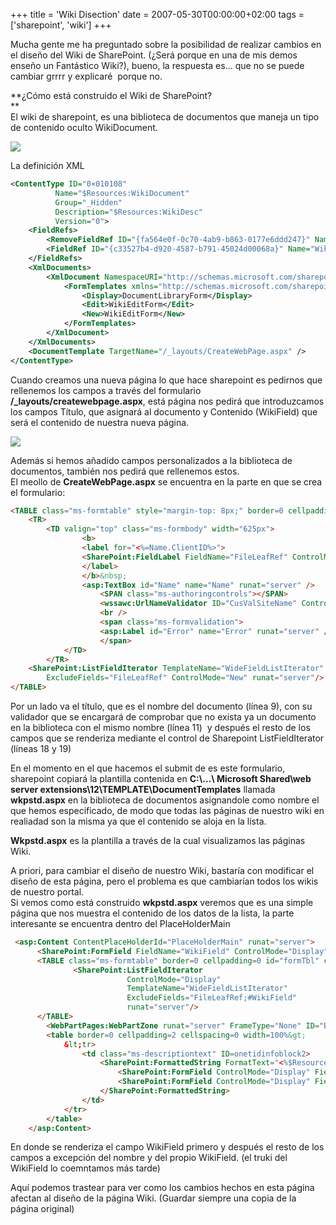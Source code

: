 +++
title = 'Wiki Disection'
date = 2007-05-30T00:00:00+02:00
tags = ['sharepoint', 'wiki']
+++

Mucha gente me ha preguntado sobre la posibilidad de realizar cambios en el diseño del Wiki de SharePoint. (¿Será porque en una de mis demos enseño un Fantástico Wiki?), bueno, la respuesta es… que no se puede cambiar grrrr y explicaré  porque no.  
  
**¿Cómo está construido el Wiki de SharePoint?  
**  
El wiki de sharepoint, es una biblioteca de documentos que maneja un tipo de contenido oculto WikiDocument.  

  

![](/images/Sharepoint/sp1wiki_1.gif)

  

La definición XML

```xml
<ContentType ID="0×010108"
          Name="$Resources:WikiDocument"
          Group="_Hidden"
          Description="$Resources:WikiDesc"
          Version="0">
    <FieldRefs>
        <RemoveFieldRef ID="{fa564e0f-0c70-4ab9-b863-0177e6ddd247}" Name="Title" />
        <FieldRef ID="{c33527b4-d920-4587-b791-45024d00068a}" Name="WikiField" />
    </FieldRefs>
    <XmlDocuments>
        <XmlDocument NamespaceURI="http://schemas.microsoft.com/sharepoint/v3/contenttype/forms">
            <FormTemplates xmlns="http://schemas.microsoft.com/sharepoint/v3/contenttype/forms">
                <Display>DocumentLibraryForm</Display>
                <Edit>WikiEditForm</Edit>
                <New>WikiEditForm</New>
            </FormTemplates>
        </XmlDocument>
    </XmlDocuments> 
    <DocumentTemplate TargetName="/_layouts/CreateWebPage.aspx" />
</ContentType>
```
Cuando creamos una nueva página lo que hace sharepoint es pedirnos que rellenemos los campos a través del formulario **/\_layouts/createwebpage.aspx**, está página nos pedirá que introduzcamos los campos Título, que asignará al documento y Contenido (WikiField) que será el contenido de nuestra nueva página.  

![](/images/Sharepoint/sp1wiki_3.gif)

Además si hemos añadido campos personalizados a la biblioteca de documentos, también nos pedirá que rellenemos estos.  
El meollo de **CreateWebPage.aspx** se encuentra en la parte en que se crea el formulario:  

```html	
<TABLE class="ms-formtable" style="margin-top: 8px;" border=0 cellpadding=0 cellspacing=0 id="formTbl" width=100%>
    <TR>
        <TD valign="top" class="ms-formbody" width="625px">
                <b>
                <label for="<%=Name.ClientID%>">
                <SharePoint:FieldLabel FieldName="FileLeafRef" ControlMode="New" runat="server"/>
                </label>
                </b>&nbsp;
                <asp:TextBox id="Name" name="Name" runat="server" /> 
                    <SPAN class="ms-authoringcontrols"></SPAN>
                    <wssawc:UrlNameValidator ID="CusValSiteName" ControlToValidate="Name" runat="server"/>
                    <br />
                    <span class="ms-formvalidation">
                    <asp:Label id="Error" name="Error" runat="server" />
                    </span>
            </TD>
        </TR>
    <SharePoint:ListFieldIterator TemplateName="WideFieldListIterator" 
        ExcludeFields="FileLeafRef" ControlMode="New" runat="server"/>
</TABLE> 
```
  
Por un lado va el título, que es el nombre del documento (línea 9), con su validador que se encargará de comprobar que no exista ya un documento en la biblioteca con el mismo nombre (línea 11)  y después el resto de los campos que se renderiza mediante el control de Sharepoint ListFieldIterator (líneas 18 y 19)

En el momento en el que hacemos el submit de es este formulario, sharepoint copiará la plantilla contenida en **C:\\…\\ Microsoft Shared\\web server extensions\\12\\TEMPLATE\\DocumentTemplates** llamada **wkpstd.aspx** en la biblioteca de documentos asignandole como nombre el que hemos especificado, de modo que todas las páginas de nuestro wiki en realiadad son la misma ya que el contenido se aloja en la lista.

**Wkpstd.aspx** es la plantilla a través de la cual visualizamos las páginas Wiki.

  A priori, para cambiar el diseño de nuestro Wiki, bastaría con modificar el diseño de esta página, pero el problema es que cambiarían todos los wikis de nuestro portal.  
Si vemos como está construido **wkpstd.aspx** veremos que es una simple página que nos muestra el contenido de los datos de la lista, la parte interesante se encuentra dentro del PlaceHolderMain  

```html	
 <asp:Content ContentPlaceHolderId="PlaceHolderMain" runat="server">
      <SharePoint:FormField FieldName="WikiField" ControlMode="Display" runat="server"/>
      <TABLE class="ms-formtable" border=0 cellpadding=0 id="formTbl" cellspacing=0 width=100%>
              <SharePoint:ListFieldIterator
                          ControlMode="Display"
                          TemplateName="WideFieldListIterator"
                          ExcludeFields="FileLeafRef;#WikiField"
                          runat="server"/>
      </TABLE>
        <WebPartPages:WebPartZone runat="server" FrameType="None" ID="Bottom" Title="loc:Bottom" />
        <table border=0 cellpadding=2 cellspacing=0 width=100%&gt;
            &lt;tr>
                <td class="ms-descriptiontext" ID=onetidinfoblock2>
                    <SharePoint:FormattedString FormatText="<%$Resources:wss,form_modifiedby%>" runat="server">
                        <SharePoint:FormField ControlMode="Display" FieldName="Modified" runat="server"/>
                        <SharePoint:FormField ControlMode="Display" FieldName="Editor" runat="server"/>
                    </SharePoint:FormattedString>
                </td>
            </tr>
        </table>
    </asp:Content>
```
En donde se renderiza el campo WikiField primero y después el resto de los campos a excepción del nombre y del propio WikiField. (el truki del WikiField lo coemntamos más tarde)

  Aquí podemos trastear para ver como los cambios hechos en esta página afectan al diseño de la página Wiki. (Guardar siempre una copia de la página original)
